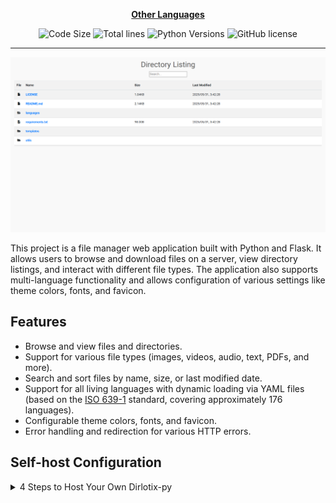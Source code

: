 <div align="center">

[**Other Languages**](.github/README/)

</div>

<p align="center">
  <img src="https://img.shields.io/github/languages/code-size/robonamari/Dirlotix-py?style=flat" alt="Code Size">
  <img src="https://tokei.rs/b1/github/robonamari/Dirlotix-py?style=flat" alt="Total lines">
  <img src="https://img.shields.io/badge/python-%5E3.9-blue" alt="Python Versions">
  <img src="https://img.shields.io/github/license/robonamari/Dirlotix-py" alt="GitHub license">
</p>

---

<img src="/.github/banner.png" alt="banner">

This project is a file manager web application built with Python and Flask. It allows users to browse and download files on a server, view directory listings, and interact with different file types. The application also supports multi-language functionality and allows configuration of various settings like theme colors, fonts, and favicon.

## Features

- Browse and view files and directories.
- Support for various file types (images, videos, audio, text, PDFs, and more).
- Search and sort files by name, size, or last modified date.
- Support for all living languages with dynamic loading via YAML files (based on the [ISO 639-1](https://en.wikipedia.org/wiki/List_of_ISO_639_language_codes) standard, covering approximately 176 languages).
- Configurable theme colors, fonts, and favicon.
- Error handling and redirection for various HTTP errors.

## Self-host Configuration

<details>
<summary>4 Steps to Host Your Own Dirlotix-py</summary>

### 1. Clone the Repository

```bash
git clone https://github.com/robonamari/Dirlotix-py
```

### 2. Install Python and Dependencies

Install Python, then install the required Python dependencies:

```bash
pip install -r requirements.txt
```

### 3. Configure the Script

1. Rename **.env.example** to **.env**.
2. The full descriptions of the environment variables are written inside the `.env` file, and you need to fill them out accordingly.

### 4. Run the Script

```bash
python index.py
```

### Done!

Your script should be fully configured and ready to run!

</details>
